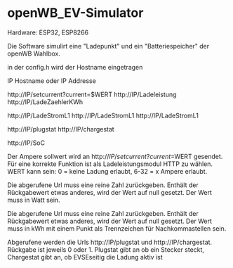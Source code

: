 # openWB_EV-Simulator
Hardware: ESP32, ESP8266

Die Software simulirt eine "Ladepunkt" und ein "Batteriespeicher" der openWB Wahlbox.

in der config.h wird der Hostname eingetragen 

IP Hostname oder IP Addresse

http://IP/setcurrent?current=$WERT
http://IP/Ladeleistung
http://IP/LadeZaehlerKWh


http://IP/LadeStromL1
http://IP/LadeStromL1
http://IP/LadeStromL1


http://IP/plugstat
http://IP/chargestat

http://IP/SoC


Der Ampere sollwert wird an http://$IP/setcurrent?current=$WERT gesendet. 
Für eine korrekte Funktion ist als Ladeleistungsmodul HTTP zu wählen. 
WERT kann sein: 0 = keine Ladung erlaubt, 6-32 = x Ampere erlaubt. 

Die abgerufene Url muss eine reine Zahl zurückgeben. 
Enthält der Rückgabewert etwas anderes, wird der Wert auf null gesetzt. Der Wert muss in Watt sein. 


Die abgerufene Url muss eine reine Zahl zurückgeben. 
Enthält der Rückgabewert etwas anderes, wird der Wert auf null gesetzt. 
Der Wert muss in kWh mit einem Punkt als Trennzeichen für Nachkommastellen sein. 

Abgerufene werden die Urls http://IP/plugstat und http://IP/chargestat. 
Rückgabe ist jeweils 0 oder 1. Plugstat gibt an ob ein Stecker steckt, Chargestat gibt an, ob EVSEseitig die Ladung aktiv ist 

